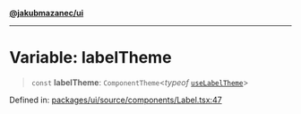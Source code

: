 [**@jakubmazanec/ui**](../README.md)

---

# Variable: labelTheme

> `const` **labelTheme**: `ComponentTheme`\<_typeof_
> [`useLabelTheme`](../functions/useLabelTheme.md)\>

Defined in:
[packages/ui/source/components/Label.tsx:47](https://github.com/jakubmazanec/tools/blob/797379ce98752dc838b82c8398e04d90c58ce9e7/packages/ui/source/components/Label.tsx#L47)
